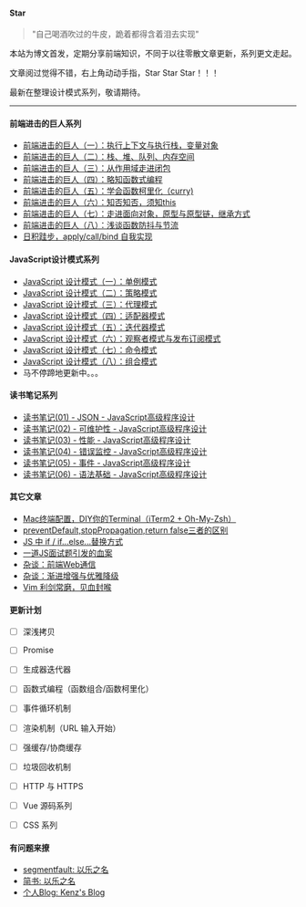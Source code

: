 #### Star
> "自己喝酒吹过的牛皮，跪着都得含着泪去实现"

本站为博文首发，定期分享前端知识，不同于以往零散文章更新，系列更文走起。

文章阅过觉得不错，右上角动动手指，Star Star Star！！！

最新在整理设计模式系列，敬请期待。

***

#### 前端进击的巨人系列
* [前端进击的巨人（一）：执行上下文与执行栈，变量对象](https://github.com/ZengLingYong/blog/issues/1)
* [前端进击的巨人（二）：栈、堆、队列、内存空间](https://github.com/ZengLingYong/blog/issues/2)
* [前端进击的巨人（三）：从作用域走进闭包](https://github.com/ZengLingYong/Blog/issues/16)
* [前端进击的巨人（四）：略知函数式编程](https://github.com/ZengLingYong/Blog/issues/17)
* [前端进击的巨人（五）：学会函数柯里化（curry) ](https://github.com/ZengLingYong/Blog/issues/18)
* [前端进击的巨人（六）：知否知否，须知this](https://github.com/ZengLingYong/Blog/issues/19)
* [前端进击的巨人（七）：走进面向对象，原型与原型链，继承方式](https://github.com/ZengLingYong/Blog/issues/20)
* [前端进击的巨人（八）：浅谈函数防抖与节流](https://github.com/ZengLingYong/Blog/issues/21)
* [日积跬步，apply/call/bind 自我实现](https://github.com/ZengLingYong/Blog/issues/30)

#### JavaScript设计模式系列
* [JavaScript 设计模式（一）：单例模式](https://github.com/ZengLingYong/Blog/issues/22)
* [JavaScript 设计模式（二）：策略模式](https://github.com/ZengLingYong/Blog/issues/23)
* [JavaScript 设计模式（三）：代理模式](https://github.com/ZengLingYong/Blog/issues/24)
* [JavaScript 设计模式（四）：适配器模式](https://github.com/ZengLingYong/Blog/issues/25)
* [JavaScript 设计模式（五）：迭代器模式](https://github.com/ZengLingYong/Blog/issues/26)
* [JavaScript 设计模式（六）：观察者模式与发布订阅模式](https://github.com/ZengLingYong/Blog/issues/27)
* [JavaScript 设计模式（七）：命令模式](https://github.com/ZengLingYong/Blog/issues/28)
* [JavaScript 设计模式（八）：组合模式](https://github.com/ZengLingYong/Blog/issues/29)
* 马不停蹄地更新中。。。

#### 读书笔记系列
* [读书笔记(01) - JSON - JavaScript高级程序设计](https://github.com/ZengLingYong/blog/issues/3)
* [读书笔记(02) - 可维护性 - JavaScript高级程序设计](https://github.com/ZengLingYong/blog/issues/4)
* [读书笔记(03) - 性能 - JavaScript高级程序设计](https://github.com/ZengLingYong/blog/issues/5)
* [读书笔记(04) - 错误监控 - JavaScript高级程序设计](https://github.com/ZengLingYong/blog/issues/6)
* [读书笔记(05) - 事件 - JavaScript高级程序设计](https://github.com/ZengLingYong/blog/issues/7)
* [读书笔记(06) - 语法基础 - JavaScript高级程序设计](https://github.com/ZengLingYong/blog/issues/8)

#### 其它文章
* [Mac终端配置，DIY你的Terminal（iTerm2 + Oh-My-Zsh）](https://github.com/ZengLingYong/blog/issues/12)
* [preventDefault,stopPropagation,return false三者的区别](https://github.com/ZengLingYong/blog/issues/13)
* [JS 中 if / if...else...替换方式](9)
* [一道JS面试题引发的血案](https://github.com/ZengLingYong/blog/issues/11)
* [杂谈：前端Web通信](https://github.com/ZengLingYong/blog/issues/15)
* [杂谈：渐进增强与优雅降级](https://github.com/ZengLingYong/blog/issues/14)
* [Vim 利剑常磨，见血封喉](https://github.com/ZengLingYong/blog/issues/12)

#### 更新计划
- [ ] 深浅拷贝
- [ ] Promise
- [ ] 生成器迭代器
- [ ] 函数式编程（函数组合/函数柯里化）
- [ ] 事件循环机制
- [ ] 渲染机制（URL 输入开始）
- [ ] 强缓存/协商缓存
- [ ] 垃圾回收机制
- [ ] HTTP 与 HTTPS
- [ ] Vue 源码系列
- [ ] CSS 系列


#### 有问题来撩
* [segmentfault: 以乐之名](https://segmentfault.com/u/yilezhiming)
* [简书: 以乐之名](https://www.jianshu.com/u/052cec4cf325)
* [个人Blog: Kenz's Blog](http://wuliv.com)
